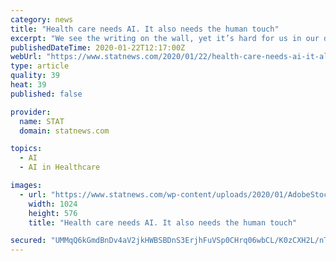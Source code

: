 ```yaml
---
category: news
title: "Health care needs AI. It also needs the human touch"
excerpt: "We see the writing on the wall, yet it’s hard for us in our day-to-day clinical work to imagine a time when artificial intelligence will have a real impact on what we do. Your weekly guide to how tech is transforming health care and life sciences. Please enter a valid email address. Leave this field empty if you're human: It might be that ..."
publishedDateTime: 2020-01-22T12:17:00Z
webUrl: "https://www.statnews.com/2020/01/22/health-care-needs-ai-it-also-needs-human-touch/"
type: article
quality: 39
heat: 39
published: false

provider:
  name: STAT
  domain: statnews.com

topics:
  - AI
  - AI in Healthcare

images:
  - url: "https://www.statnews.com/wp-content/uploads/2020/01/AdobeStock_215322148-1024x576.jpg"
    width: 1024
    height: 576
    title: "Health care needs AI. It also needs the human touch"

secured: "UMMqQ6kGmdBnDv4aV2jkHWBSBDnS3ErjhFuVSp0CHrq06wbCL/K0zCXH2L/nTO82+MDqDVoSFB/knhBumwd3hS7Ygp2YBsRBSjgPvOVjVVaEoD0wkgirnRqpCrsIKXnbPbn+oPo5MmyJCHp9SGJ8PliCfYupr0x8bXHEisIG+dJoOKULVvTyglMjE/i16cBJ3v4Q/bfXjb3S56xdAH4IOuRLQbjvtbPHh2rjW+31wXVvswAPq2rUGbBT6tSO57DLJUdSuZKt5UDL87dl3Q9uDchwrHtB0aVZIelZmXn+Pavq5ZYGtDv2zB7nI6IyysilYmv6WGz9wJWz4oCUoAiq7LbtzOJmRvhFz3Yxk4ZcNbZY0xKHpyaDSGlD5AqtsGC5m8MrcLud/8xs/zf4k1IqBZvHkHsj7wq3snQuAHKH7wDqX9NvPfcV4tVdD+YUS0OoomVEAb2VpYzOs8Lxzw1tsA==;aVjLLyJvV1c3bkjiPn2F2g=="
---
```


